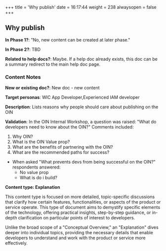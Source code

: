 +++
title = 'Why publish'
date = 16:17:44
weight = 238
alwaysopen = false
+++

## Why publish

**In Phase 1?**: "No, new content can be created at later phase."

**In Phase 2?**: TBD

**Related to help docs?**: Maybe. If a help doc already exists, this doc can be a summary redirect to the main help doc page.



### Content Notes

**New or existing doc?**: New doc - new content

**Target personas**: WIC App Developer,Experienced IAM developer

**Description**: Lists reasons why people should care about publishing on the OIN

**Validation**: In the OIN Internal Workshop, a question was raised: "What do developers need to know about the OIN?" Comments included:

1. Why OIN?
2. What is the OIN Value prop?
3. What are the benefits of partnering with the OIN?
4. What are the recommended paths for success?
- When asked "What prevents devs from being successful on the OIN?" respondents answered:
    - No value prop
    - What is do i build?

**Content type: Explanation**

This content type is focused on more detailed, topic-specific discussions that clarify how certain features, functionalities, or aspects of the product or service operate. This type of document aims to demystify specific elements of the technology, offering practical insights, step-by-step guidance, or in-depth clarification on particular points of interest to developers. 

Unlike the broad scope of a "Conceptual Overview," an "Explanation" dives deeper into individual topics, providing the necessary details that enable developers to understand and work with the product or service more effectively.



